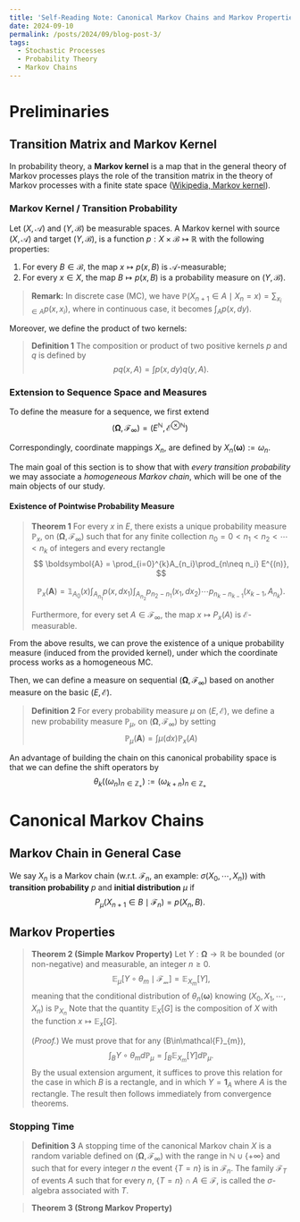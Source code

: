```yaml
---
title: 'Self-Reading Note: Canonical Markov Chains and Markov Properties'
date: 2024-09-10
permalink: /posts/2024/09/blog-post-3/
tags:
  - Stochastic Processes
  - Probability Theory
  - Markov Chains
---
```


# Preliminaries

## Transition Matrix and Markov Kernel
In probability theory, a  **Markov kernel** is a map that in the general theory of  Markov processes plays the role of the transition matrix in the theory of Markov processes with a finite state space ([Wikipedia, Markov kernel](https://en.wikipedia.org/wiki/Markov_kernel)). 

### Markov Kernel / Transition Probability
Let  $\displaystyle(X, \mathcal{A})$  and  $\displaystyle(Y,\mathcal{B})$ be measurable spaces. A  Markov kernel  with source $\displaystyle(X, \mathcal{A})$ and target  $\displaystyle(Y,\mathcal{B})$, is a function $p: X \times \mathcal{B}\mapsto \mathbb{R}$ with the following properties:

1.  For every  $\displaystyle B\in {\mathcal {B}}$, the map  $\displaystyle x\mapsto p (x,B)$  is $\mathcal{A}$-measurable;
2.  For every $\displaystyle x\in X$, the map $\displaystyle B\mapsto p (x,B)$ is a  probability measure on $(Y,\mathcal{B})$.

> **Remark:** In discrete case (MC), we have $\displaystyle \mathbb{P}(X_{n+1}\in A\mid X_{n}=x) = \sum_{x_{i}\in A}p(x,x_{i})$, where in continuous case, it becomes $\displaystyle\int_{A}p(x,dy).$

Moreover, we define the product of two kernels:
> **Definition 1**
> The composition or product of two positive kernels $p$ and $q$ is defined by 
> $$
> pq(x, A) = \displaystyle\int p(x, dy) q(y, A).
> $$

### Extension to Sequence Space and Measures
To define the measure for a sequence, we first extend $$\displaystyle(\boldsymbol{\Omega}, \mathcal{F}_{\infty}) = (E^{\mathbb{N}}, \mathcal{E}^{\otimes\mathbb{N}})$$

Correspondingly, coordinate mappings $X_n$, are defined by $X_n(\boldsymbol{\omega}) := \omega_n$.

The main goal of this section is to show that with *every transition probability* we may associate a *homogeneous Markov chain*, which will be one of the main objects of our study.

#### Existence of Pointwise Probability Measure
> **Theorem 1** 
> For every $x$ in $E$, there exists a unique probability measure $\mathbb{P}_{x}$, on $\displaystyle(\boldsymbol{\Omega}, \mathcal{F}_{\infty})$ such that for any finite collection $n_0 = 0 < n_1 < n_2 < \cdots < n_k$ of integers and every rectangle 
> $$
> \boldsymbol{A} = \prod_{i=0}^{k}A_{n_i}\prod_{n\neq n_i} E^{(n)},
> $$ 
> 
> $$
> \mathbb{P}_{x}(\boldsymbol{A}) = \mathbb{1}_{A_0}(x) \int_{A_{n_1}}p(x,dx_1)\int_{A_{n_2}}p_{n_2-n_1}(x_1,dx_2)\cdots p_{n_k-n_{k-1}}(x_{k-1}, A_{n_k}).
> $$
> 
> Furthermore, for every set $A \in \mathcal{F}_{\infty}$, the map $x \mapsto P_x(A)$ is $\mathcal{E}$-measurable.

From the above results, we can prove the existence of a unique probability measure (induced from the provided kernel), under which the coordinate process works as a homogeneous MC.

Then, we can define a measure on sequential $(\boldsymbol{\Omega}, \mathcal{F}_{\infty})$ based on another measure on the basic $(E, \mathcal{E})$.

> **Definition 2** 
> For every probability measure $\mu$ on $(E, \mathcal{E})$, we define a new probability measure $\mathbb{P}_{\mu}$, on $(\boldsymbol{\Omega}, \mathcal{F}_{\infty})$ by setting 
> $$
> \mathbb{P}_\mu(\boldsymbol{A}) = \int \mu(dx) \mathbb{P}_x(A)
> $$

An advantage of building the chain on this canonical probability space is that we can define the shift operators by
$$\theta_k((ω_n)_{n\in \mathbb{Z}_{+}} ) := (ω_{k+n})_{n\in \mathbb{Z}_{+}}$$

# Canonical Markov Chains

## Markov Chain in General Case
We say $X_n$ is a Markov chain (w.r.t. $\mathcal{F}_n$, an example: $\sigma(X_0, \cdots, X_{n})$) with **transition probability** $p$ and **initial distribution** $\mu$ if
$$P_{\mu} (X_{n+1} \in B\mid \mathcal{F}_n) = p(X_n, B).$$

## Markov Properties
> **Theorem 2 (Simple Markov Property)**
>  Let $Y: \boldsymbol{\Omega} → \mathbb{R}$ be bounded (or non-negative) and measurable, an integer $n\geq 0$. 
> $$
> \mathbb{E}_{\mu}[Y\circ\theta_{m}\mid\mathcal{F_m}] = \mathbb{E}_{X_m}[Y],
> $$
>  meaning that the conditional distribution of $\theta_n(\boldsymbol{\omega})$ knowing $(X_0, X_1, \cdots, X_n)$ is $\mathbb{P}_{X_n}$
>  Note that the quantity $\mathbb{E}_X[G]$ is the composition of $X$ with the function $x \mapsto \mathbb{E}_x[G]$.
>  
>  (*Proof.*) We must prove that for any \(B\in\mathcal{F}_{m}\), 
> $$
> \int_{B} Y\circ\theta_{m} d\mathbb{P}_{\mu} = \int_{B} \mathbb{E}_{X_m}[Y] d\mathbb{P}_{\mu}.
> $$ 
> By the usual extension argument, it suffices to prove this relation for the case in which $B$ is a rectangle, and in which $Y = \mathbf{1}_{A}$ where $A$ is the rectangle. The result then follows immediately from convergence theorems.

### Stopping Time
> **Definition 3**
>  A stopping time of the canonical Markov chain $X$ is a random variable defined on $(\boldsymbol{\Omega}, \mathcal{F}_{\infty})$ with the range in $\mathbb{N} \cup \{+\infty\}$ and such that for every integer $n$ the event $\{T = n\}$ is in $\mathcal{F}_n$. The family $\mathcal{F}_{T}$ of events $A$ such that for every $n$, $\{T = n\} \cap A \in \mathcal{F}$, is called the $\sigma$-algebra associated with $T$.

> **Theorem 3 (Strong Markov Property)**
